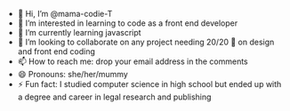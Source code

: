 - 👋 Hi, I’m @mama-codie-T
- 👀 I’m interested in learning to code as a front end developer
- 🌱 I’m currently learning javascript
- 💞️ I’m looking to collaborate on any project needing 20/20 👀 on design and front end coding
- 📫 How to reach me: drop your email address in the comments
- 😄 Pronouns: she/her/mummy
- ⚡ Fun fact: I studied computer science in high school but ended up with a degree and career in legal research and publishing

<!---
mama-codie-T/mama-codie-T is a ✨ special ✨ repository because its `README.md` (this file) appears on your GitHub profile.
You can click the Preview link to take a look at your changes.
--->

